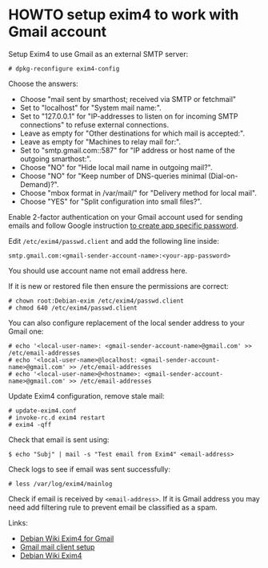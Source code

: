 # HOWTO setup exim4 to work with Gmail account

Setup Exim4 to use Gmail as an external SMTP server:
```
# dpkg-reconfigure exim4-config
```

Choose the  answers:
- Choose "mail sent by smarthost; received via SMTP or fetchmail"
- Set to "localhost" for "System mail name:".
- Set to "127.0.0.1" for "IP-addresses to listen on for incoming SMTP connections" to refuse external connections.
- Leave as empty for "Other destinations for which mail is accepted:".
- Leave as empty for "Machines to relay mail for:".
- Set to "smtp.gmail.com::587" for "IP address or host name of the outgoing smarthost:".
- Choose "NO" for "Hide local mail name in outgoing mail?".
- Choose "NO" for "Keep number of DNS-queries minimal (Dial-on-Demand)?".
- Choose "mbox format in /var/mail/" for "Delivery method for local mail".
- Choose "YES" for "Split configuration into small files?". 

Enable 2-factor authentication on your Gmail account used for sending emails
and follow Google instruction [to create app specific
password](https://support.google.com/mail/answer/185833?hl=en).

Edit `/etc/exim4/passwd.client` and add the following line inside:
```
smtp.gmail.com:<gmail-sender-account-name>:<your-app-password>
```
You should use account name not email address here.

If it is new or restored file then ensure the permissions are correct:
```
# chown root:Debian-exim /etc/exim4/passwd.client
# chmod 640 /etc/exim4/passwd.client
```

You can also configure replacement of the local sender address to your Gmail
one:
```
# echo '<local-user-name>: <gmail-sender-account-name>@gmail.com' >> /etc/email-addresses
# echo '<local-user-name>@localhost: <gmail-sender-account-name>@gmail.com' >> /etc/email-addresses
# echo '<local-user-name>@<hostname>: <gmail-sender-account-name>@gmail.com' >> /etc/email-addresses
```

Update Exim4 configuration, remove stale mail:
```
# update-exim4.conf
# invoke-rc.d exim4 restart
# exim4 -qff
```

Check that email is sent using:
```
$ echo "Subj" | mail -s "Test email from Exim4" <email-address>
```

Check logs to see if email was sent successfully:
```
# less /var/log/exim4/mainlog
```

Check if email is received by `<email-address>`. If it is Gmail address you may
need add filtering rule to prevent email be classified as a spam.

Links:
- [Debian Wiki Exim4 for Gmail](https://wiki.debian.org/Exim4Gmail)
- [Gmail mail client
  setup](https://support.google.com/mail/answer/7104828?hl=en&visit_id=638300159533347627-1330126653&rd=3)
- [Debian Wiki Exim4](https://wiki.debian.org/Exim)
